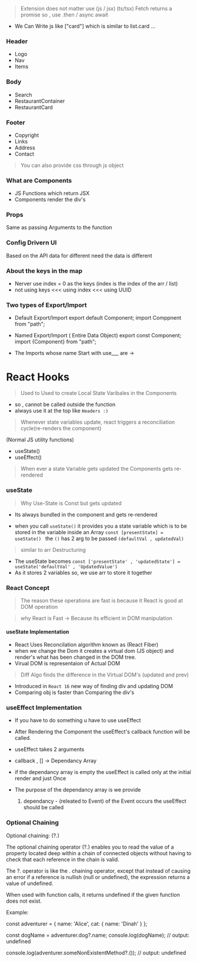 > Extension does not matter use (js / jsx) (ts/tsx)
> Fetch returns a promise so , use .then / async await

<!-- > Check Optional Chaining in JS -->

- We Can Write js like ["card"] which is similar to list.card ...

### Header
- Logo
- Nav
- Items
### Body
- Search
- RestaurantContainer
- RestaurantCard
### Footer
- Copyright
- Links
- Address
- Contact

> You can also provide css through js object

### What are Components
- JS Functions which return JSX
- Components render the div's 

### Props 
Same as passing Arguments to the function


### Config Drivern UI
Based on the API data for different need the data is different 

### About the keys in the map
- Nerver use index = 0 as the keys (index is the index of the arr / list)
- not using keys <<< using index <<< using UUID 

### Two types of Export/Import
- Default
Export/Import
export default Component; import Comppnent from "path";
- Named Export/Import ( Entire Data Object)
export const Component;
import {Component} from "path";

- The Imports whose name Start with use___ are ->
# React Hooks
> Used to Used to create Local State Varibales in the Components
  - so , cannot be called outside the function
  - always use it at the top like ```Headers :)```
> Whenever state variables update, react triggers a reconciliation cycle(re-renders the component)

(Normal JS utility functions)
- useState()
- useEffect()

> When ever a state Variable gets updated the Components gets re-rendered

### useState

> Why Use-State is Const but gets updated 
- Its always bundled in the component and gets re-rendered

- when you call  ```useState()``` it provides you a state variable which is to be stored in the variable inside an Array ```const [presentState] = useState() ``` the ```()```  has 2 arg to be passed ```(defaultVal , updatedVal)``` 
> similar to arr Destructuring

- The useState becomes
```const ['presentState' , 'updatedState'] = useState('defaultVal' , 'UpdatedValue')```
- As it stores 2 variables so, we use arr to store it together

### React Concept
> The reason these operations are fast is because it React is good at DOM operation

> why React is Fast -> Because its efficient in DOM manipulation

#### useState Implementation

- React Uses Reconcilation algorithm known as (React Fiber)
- when we change the Dom it creates a virtual dom (JS object) and render's what has been changed in the DOM tree.
- Virual DOM is representaion of Actual DOM 

> Diff Algo finds the difference in the Virtual DOM's (updated and prev)
- Introduced in ```React 16``` new way of finding div and updating DOM 
- Comparing obj is faster than Comparing the div's

### useEffect Implementation
- If you have to do something u have to use useEffect
- After Rendering the Component the useEffect's callback function will be called.

- useEffect takes 2 arguments
- callback , [] -> Dependancy Array
- if the dependancy array is empty the useEffect is called only at the initial render and just Once
- The purpose of the dependancy array is we provide
    1. dependancy - (releated to Event) of the Event occurs the useEffect should be called


### Optional Chaining

Optional chaining: (?.)

The optional chaining operator (?.) enables you to 
read the value of a property located deep within a 
chain of connected objects without having to 
check that each reference in the chain is valid.

The ?. operator is like the . chaining operator, 
except that instead of causing an error if a reference 
is nullish (null or undefined), the expression returns 
a value of undefined. 

When used with function calls, 
it returns undefined if the given function does not exist.

Example:

const adventurer = {
  name: 'Alice',
  cat: {
    name: 'Dinah'
  }
};

const dogName = adventurer.dog?.name;
console.log(dogName);
// output: undefined

console.log(adventurer.someNonExistentMethod?.());
// output: undefined